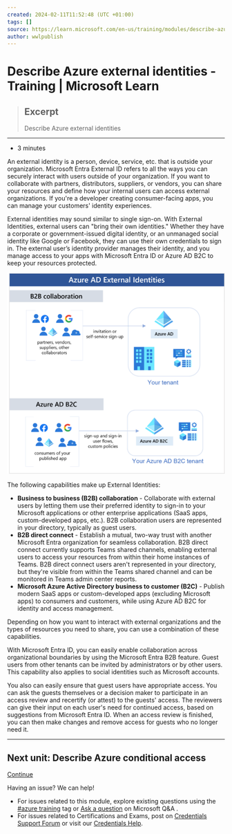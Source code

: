 ```yaml
---
created: 2024-02-11T11:52:48 (UTC +01:00)
tags: []
source: https://learn.microsoft.com/en-us/training/modules/describe-azure-identity-access-security/4-external-identities
author: wwlpublish
---
```


# Describe Azure external identities - Training | Microsoft Learn

> ## Excerpt
> Describe Azure external identities

---
-   3 minutes

An external identity is a person, device, service, etc. that is outside your organization. Microsoft Entra External ID refers to all the ways you can securely interact with users outside of your organization. If you want to collaborate with partners, distributors, suppliers, or vendors, you can share your resources and define how your internal users can access external organizations. If you're a developer creating consumer-facing apps, you can manage your customers' identity experiences.

External identities may sound similar to single sign-on. With External Identities, external users can "bring their own identities." Whether they have a corporate or government-issued digital identity, or an unmanaged social identity like Google or Facebook, they can use their own credentials to sign in. The external user’s identity provider manages their identity, and you manage access to your apps with Microsoft Entra ID or Azure AD B2C to keep your resources protected.

![Diagram showing B2B collaborators accessing your tenant and B2C collaborators accessing the AD B2C tennant.](Describe%20Azure%20external%20identities%20-%20Training%20%20Microsoft%20Learn/azure-active-directory-external-identities-5a892021.png)

The following capabilities make up External Identities:

-   **Business to business (B2B) collaboration** - Collaborate with external users by letting them use their preferred identity to sign-in to your Microsoft applications or other enterprise applications (SaaS apps, custom-developed apps, etc.). B2B collaboration users are represented in your directory, typically as guest users.
-   **B2B direct connect** - Establish a mutual, two-way trust with another Microsoft Entra organization for seamless collaboration. B2B direct connect currently supports Teams shared channels, enabling external users to access your resources from within their home instances of Teams. B2B direct connect users aren't represented in your directory, but they're visible from within the Teams shared channel and can be monitored in Teams admin center reports.
-   **Microsoft Azure Active Directory business to customer (B2C)** - Publish modern SaaS apps or custom-developed apps (excluding Microsoft apps) to consumers and customers, while using Azure AD B2C for identity and access management.

Depending on how you want to interact with external organizations and the types of resources you need to share, you can use a combination of these capabilities.

With Microsoft Entra ID, you can easily enable collaboration across organizational boundaries by using the Microsoft Entra B2B feature. Guest users from other tenants can be invited by administrators or by other users. This capability also applies to social identities such as Microsoft accounts.

You also can easily ensure that guest users have appropriate access. You can ask the guests themselves or a decision maker to participate in an access review and recertify (or attest) to the guests' access. The reviewers can give their input on each user's need for continued access, based on suggestions from Microsoft Entra ID. When an access review is finished, you can then make changes and remove access for guests who no longer need it.

___

## Next unit: Describe Azure conditional access

[Continue](https://learn.microsoft.com/en-us/training/modules/describe-azure-identity-access-security/5-conditional-access/)

Having an issue? We can help!

-   For issues related to this module, explore existing questions using the [#azure training](https://aka.ms/azure-fundamentals-qna) tag or [Ask a question](https://aka.ms/qnaaztraining) on Microsoft Q&A .
-   For issues related to Certifications and Exams, post on [Credentials Support Forum](https://aka.ms/pilot-certifications-forums) or visit our [Credentials Help](https://aka.ms/pilot-cert-help).
